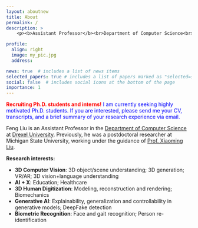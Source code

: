 ```yaml
---
layout: aboutnew
title: About
permalink: /
description: >
    <p><b>Assistant Professor</b><br>Department of Computer Science<br>Drexel University<br>liufeng2915@gmail.com; fl397@drexel.edu</p>

profile:
  align: right
  image: my_pic.jpg
  address: 

news: true  # includes a list of news items
selected_papers: true # includes a list of papers marked as "selected={true}"
social: false  # includes social icons at the bottom of the page
importance: 1
---
```


<p><font color="red"> <b>Recruiting Ph.D. students and interns!</b></font> <font color="blue">I am currently seeking highly motivated Ph.D. students. If you are interested, please send me your CV, transcripts, and a brief summary of your research experience via email.</font></p> 

Feng Liu is an Assistant Professor in the <a href="https://drexel.edu/cci/academics/computer-science-department/">Department of Computer Science</a> at <a href="https://drexel.edu/">Drexel University</a>. Previously, he was a postdoctoral researcher at Michigan State University, working under the guidance of <a href="http://www.cse.msu.edu/~liuxm/index2.html">Prof. Xiaoming Liu</a>. 

**Research interests:**
<ul>
<li><b>3D Computer Vision</b>: 3D object/scene understanding; 3D generation; VR/AR; 3D vision+language understanding</li>
<li><b>AI + X</b>: Education; Healthcare</li>
<li><b>3D Human Digitization</b>: Modeling, reconstruction and rendering; Biomechanics</li>
<li><b>Generative AI</b>: Explainability, generalization and controllability in generative models; DeepFake detection</li>
<li><b>Biometric Recognition</b>: Face and gait recognition; Person re-identification</li>
</ul>

